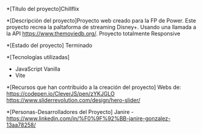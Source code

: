 \*[Título del proyecto]Chillflix

\*[Descripción del proyecto]Proyecto web creado para la FP de Power. Este proyecto recrea la paltaforma de streaming Disney+. Usando una llamada a la API https://www.themoviedb.org/.
Proyecto totalmente Responsive

\*[Estado del proyecto] Terminado

\*[Tecnologías utilizadas]

- JavaScript Vanilla
- Vite

\*[Recursos que han contribuido a la creación del proyecto]
Webs de:
https://codepen.io/CleverJS/pen/zYKJGLO
https://www.sliderrevolution.com/design/hero-slider/

\*[Personas-Desarrolladores del Proyecto]
Janire - https://www.linkedin.com/in/%F0%9F%92%BB-janire-gonzalez-13aa78258/
